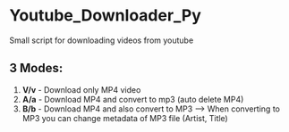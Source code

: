 # Youtube_Downloader_Py
Small script for downloading videos from youtube
## 3 Modes:
1. **V/v** - Download only MP4 video
2. **A/a** - Download MP4 and convert to mp3 (auto delete MP4)
3. **B/b** - Download MP4 and also convert to MP3 --> When converting to MP3 you can change metadata of MP3 file (Artist, Title)